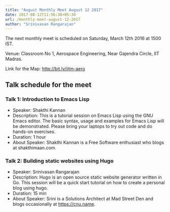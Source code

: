 ```yaml
---
title: "August Monthly Meet August 12 2017"
date: 2017-08-12T11:56:38+05:30
url: /monthly-meet-august-12-2017
author: "Srinivasan Rangarajan"
---
```


The next monthly meet is scheduled on Saturday, March 12th 2016 at 1500 IST.

Venue: Classroom No 1,
       Aerospace Engineering,
       Near Gajendra Circle,
       IIT Madras.

Link for the Map: http://bit.ly/iitm-aero


## Talk schedule for the meet


### Talk 1: Introduction to Emacs Lisp

* Speaker: Shakthi Kannan
* Description: This is a tutorial session on Emacs Lisp using the GNU
Emacs editor. The basic syntax, usage and examples for Emacs Lisp will
be demonstrated. Please bring your laptops to try out code and do
hands-on exercises.
* Duration: 1 hour
* About Speaker: Shakthi Kannan is a Free Software enthusiast who blogs
at shakthimaan.com.

### Talk 2: Building static websites using Hugo

* Speaker: Srinivasan Rangarajan
* Description: Hugo is an open source static website generator written
in Go. This session will be a quick start tutorial on how to create
a personal blog using hugo.
* Duration: 15 min
* About Speaker: Srini is a Solutions Architect at Mad Street Den
and blogs occasionally at https://cnu.name.

